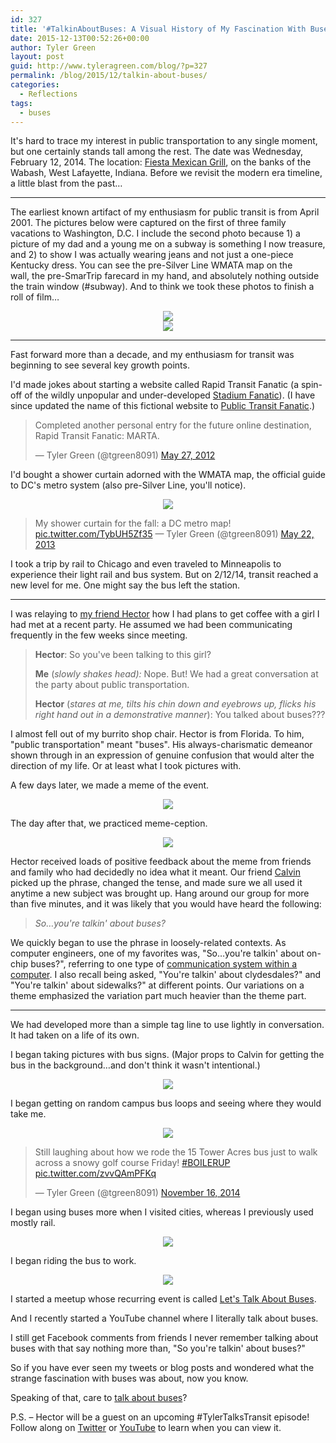 ```yaml
---
id: 327
title: '#TalkinAboutBuses: A Visual History of My Fascination With Buses'
date: 2015-12-13T00:52:26+00:00
author: Tyler Green
layout: post
guid: http://www.tyleragreen.com/blog/?p=327
permalink: /blog/2015/12/talkin-about-buses/
categories:
  - Reflections
tags:
  - buses
---
```

It's hard to trace my interest in public transportation to any single moment, but one certainly stands tall among the rest. The date was Wednesday, February 12, 2014. The location: <a href="http://www.yelp.com/biz/fiesta-mexican-grill-west-lafayette" target="_blank">Fiesta Mexican Grill</a>, on the banks of the Wabash, West Lafayette, Indiana. Before we revisit the modern era timeline, a little blast from the past&#8230;

* * *

The earliest known artifact of my enthusiasm for public transit is from April 2001. The pictures below were captured on the first of three family vacations to Washington, D.C. I include the second photo because 1) a picture of my dad and a young me on a subway is something I now treasure, and 2) to show I was actually wearing jeans and not just a one-piece Kentucky dress. You can see the pre-Silver Line WMATA map on the wall, the pre-SmarTrip farecard in my hand, and absolutely nothing outside the train window (#subway). And to think we took these photos to finish a roll of film&#8230;

<div style="text-align:center"><img src="/assets/img/2015-12-13/WashingtonDC-676x1013.jpg"></div>

<div style="text-align:center"><img src="/assets/img/2015-12-13/WashingtonDC-Copy-3-676x594.jpg"></div>

* * *

Fast forward more than a decade, and my enthusiasm for transit was beginning to see several key growth points.

I'd made jokes about starting a website called Rapid Transit Fanatic (a spin-off of the wildly unpopular and under-developed <a href="http://www.stadiumfanatic.com/" target="_blank">Stadium Fanatic</a>). (I have since updated the name of this fictional website to <a href="https://twitter.com/tgreen8091/status/473145202798886912" target="_blank">Public Transit Fanatic</a>.)

<blockquote class="twitter-tweet" lang="en">
  <p dir="ltr" lang="en">
    Completed another personal entry for the future online destination, Rapid Transit Fanatic: MARTA.
  </p>
  
  <p>
    — Tyler Green (@tgreen8091) <a href="https://twitter.com/tgreen8091/status/206776549976977408">May 27, 2012</a>
  </p>
</blockquote>

I'd bought a shower curtain adorned with the WMATA map, the official guide to DC's metro system (also pre-Silver Line, you'll notice). 

<div style="text-align:center"><img src="/assets/img/2015-12-13/BK59AoiCQAAFMki.jpg"></div>

<blockquote class="twitter-tweet" lang="en">
  <p>
    My shower curtain for the fall: a DC metro map! <a href="http://t.co/TybUH5Zf35">pic.twitter.com/TybUH5Zf35</a> — Tyler Green (@tgreen8091) <a href="https://twitter.com/tgreen8091/status/337344471924621312">May 22, 2013</a>
  </p>
</blockquote>



I took a trip by rail to Chicago and even traveled to Minneapolis to experience their light rail and bus system. But on 2/12/14, transit reached a new level for me. One might say the bus left the station.

* * *

I was relaying to <a href="https://twitter.com/yothere" target="_blank">my friend Hector</a> how I had plans to get coffee with a girl I had met at a recent party. He assumed we had been communicating frequently in the few weeks since meeting.

> **Hector**: So you've been talking to this girl?
> 
> **Me** (_slowly shakes head):_ Nope. But! We had a great conversation at the party about public transportation.
> 
> **Hector** (_stares at me, tilts his chin down and eyebrows up, flicks his right hand out in a demonstrative manner_): You talked about buses???

I almost fell out of my burrito shop chair. Hector is from Florida. To him, "public transportation" meant "buses". His always-charismatic demeanor shown through in an expression of genuine confusion that would alter the direction of my life. Or at least what I took pictures with.

A few days later, we made a meme of the event.

<div style="text-align:center"><img src="/assets/img/2015-12-13/TalkinAboutBuses.jpg"></div>

The day after that, we practiced meme-ception.

<div style="text-align:center"><img src="/assets/img/2015-12-13/IMAG1062-579x1024.jpg"></div>

Hector received loads of positive feedback about the meme from friends and family who had decidedly no idea what it meant. Our friend <a href="http://www.calvinholic.com/" target="_blank">Calvin</a> picked up the phrase, changed the tense, and made sure we all used it anytime a new subject was brought up. Hang around our group for more than five minutes, and it was likely that you would have heard the following:

> _So&#8230;you're talkin' about buses?_

We quickly began to use the phrase in loosely-related contexts. As computer engineers, one of my favorites was, "So&#8230;you're talkin' about on-chip buses?", referring to one type of <a href="https://en.wikipedia.org/wiki/Bus_(computing)" target="_blank">communication system within a computer</a>. I also recall being asked, "You're talkin' about clydesdales?" and "You're talkin' about sidewalks?" at different points. Our variations on a theme emphasized the variation part much heavier than the theme part.

* * *

We had developed more than a simple tag line to use lightly in conversation. It had taken on a life of its own.

I began taking pictures with bus signs. (Major props to Calvin for getting the bus in the background&#8230;and don't think it wasn't intentional.)

<div style="text-align:center"><img src="/assets/img/2015-12-13/IMG_20140502_131252478-683x1024.jpg"></div>

I began getting on random campus bus loops and seeing where they would take me.

<div style="text-align:center"><img src="/assets/img/2015-12-13/B2l3CpCIUAEnxyW.jpg"></div>

<blockquote class="twitter-tweet" lang="en">
  <p dir="ltr" lang="en">
    Still laughing about how we rode the 15 Tower Acres bus just to walk across a snowy golf course Friday! <a href="https://twitter.com/hashtag/BOILERUP?src=hash">#BOILERUP</a> <a href="http://t.co/zvvQAmPFKq">pic.twitter.com/zvvQAmPFKq</a>
  </p>
  
  <p>
    — Tyler Green (@tgreen8091) <a href="https://twitter.com/tgreen8091/status/534088918522949633">November 16, 2014</a>
  </p>
</blockquote>



I began using buses more when I visited cities, whereas I previously used mostly rail.

<div style="text-align:center"><img src="/assets/img/2015-12-13/IMAG39923-676x383.jpg"></div>

I began riding the bus to work.

<div style="text-align:center"><img src="/assets/img/2015-12-13/IMAG1927-676x383.jpg"></div>

I started a meetup whose recurring event is called <a href="http://www.meetup.com/FortCollinsPublicTransit/" target="_blank">Let's Talk About Buses</a>.

And I recently started a YouTube channel where I literally talk about buses.



I still get Facebook comments from friends I never remember talking about buses with that say nothing more than, "So you're talkin' about buses?"

So if you have ever seen my tweets or blog posts and wondered what the strange fascination with buses was about, now you know.

Speaking of that, care to <a href="http://www.tyleragreen.com/contact/" target="_blank">talk about buses</a>?

P.S. &#8211; Hector will be a guest on an upcoming #TylerTalksTransit episode! Follow along on <a href="http://twitter.com/tgreen8091" target="_blank">Twitter</a> or <a href="https://www.youtube.com/+TylerAGreen" target="_blank">YouTube</a> to learn when you can view it.
